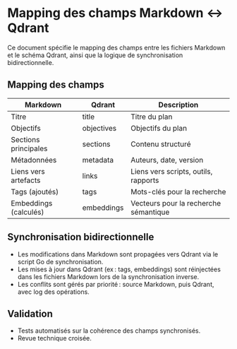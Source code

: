 # Mapping des champs Markdown ↔ Qdrant

Ce document spécifie le mapping des champs entre les fichiers Markdown et le schéma Qdrant, ainsi que la logique de synchronisation bidirectionnelle.

## Mapping des champs

| Markdown                | Qdrant         | Description                                 |
|-------------------------|---------------|---------------------------------------------|
| Titre                   | title         | Titre du plan                               |
| Objectifs               | objectives    | Objectifs du plan                           |
| Sections principales    | sections      | Contenu structuré                           |
| Métadonnées             | metadata      | Auteurs, date, version                      |
| Liens vers artefacts    | links         | Liens vers scripts, outils, rapports        |
| Tags (ajoutés)          | tags          | Mots-clés pour la recherche                 |
| Embeddings (calculés)   | embeddings    | Vecteurs pour la recherche sémantique       |

## Synchronisation bidirectionnelle

- Les modifications dans Markdown sont propagées vers Qdrant via le script Go de synchronisation.
- Les mises à jour dans Qdrant (ex : tags, embeddings) sont réinjectées dans les fichiers Markdown lors de la synchronisation inverse.
- Les conflits sont gérés par priorité : source Markdown, puis Qdrant, avec log des opérations.

## Validation

- Tests automatisés sur la cohérence des champs synchronisés.
- Revue technique croisée.

